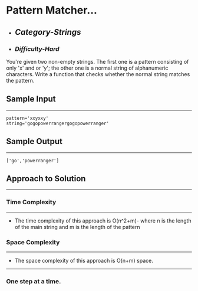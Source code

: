 # Pattern Matcher...

- ## **_Category-Strings_**
- ### **_Difficulty-Hard_**

You're given two non-empty strings. The first one is a pattern consisting of only 'x' and or 'y'; the other one is a normal string of alphanumeric characters. Write a function that checks whether the normal string matches the pattern.

## Sample Input

---

```
pattern='xxyxxy'
string='gogopowerrangergogopowerranger'
```

## Sample Output

---

```
['go','powerranger']
```

## Approach to Solution

---

### Time Complexity

---

- The time complexity of this approach is O(n^2+m)- where n is the length of the main string and m is the length of the pattern

### Space Complexity

---

- The space complexity of this approach is O(n+m) space.

---

### One step at a time.
